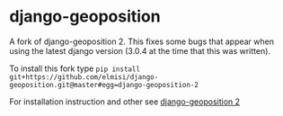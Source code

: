 # django-geoposition

A fork of django-geoposition 2. This fixes some bugs that appear when using the latest django version (3.0.4 at the time that this was written).

To install this fork type `pip install git+https://github.com/elmisi/django-geoposition.git@master#egg=django-geoposition-2`

For installation instruction and other see [django-geoposition 2](https://github.com/imdario/django-geoposition)






